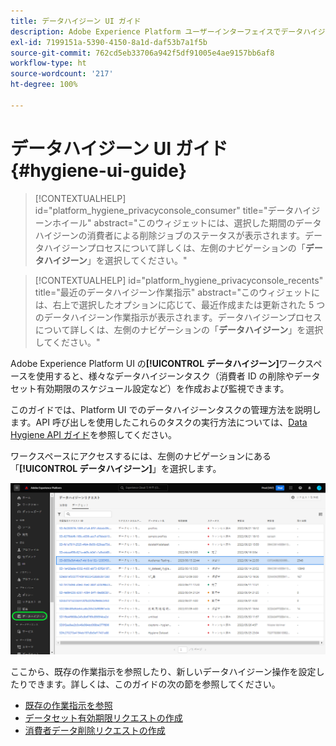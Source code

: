 ```yaml
---
title: データハイジーン UI ガイド
description: Adobe Experience Platform ユーザーインターフェイスでデータハイジーンタスクを管理する方法を説明します。
exl-id: 7199151a-5390-4150-8a1d-daf53b7a1f5b
source-git-commit: 762cd5eb33706a942f5df91005e4ae9157bb6af8
workflow-type: ht
source-wordcount: '217'
ht-degree: 100%

---
```


# データハイジーン UI ガイド {#hygiene-ui-guide}

>[!CONTEXTUALHELP]
>id="platform_hygiene_privacyconsole_consumer"
>title="データハイジーンホイール"
>abstract="このウィジェットには、選択した期間のデータハイジーンの消費者による削除ジョブのステータスが表示されます。データハイジーンプロセスについて詳しくは、左側のナビゲーションの「**データハイジーン**」を選択してください。"

>[!CONTEXTUALHELP]
>id="platform_hygiene_privacyconsole_recents"
>title="最近のデータハイジーン作業指示"
>abstract="このウィジェットには、右上で選択したオプションに応じて、最近作成または更新された 5 つのデータハイジーン作業指示が表示されます。データハイジーンプロセスについて詳しくは、左側のナビゲーションの「**データハイジーン**」を選択してください。"

Adobe Experience Platform UI の&#x200B;**[!UICONTROL データハイジーン]**&#x200B;ワークスペースを使用すると、様々なデータハイジーンタスク（消費者 ID の削除やデータセット有効期限のスケジュール設定など）を作成および監視できます。

このガイドでは、Platform UI でのデータハイジーンタスクの管理方法を説明します。API 呼び出しを使用したこれらのタスクの実行方法については、[Data Hygiene API ガイド](../api/overview.md)を参照してください。

ワークスペースにアクセスするには、左側のナビゲーションにある「**[!UICONTROL データハイジーン]**」を選択します。

![Platform UI の[!UICONTROL データハイジーン]ワークスペースを示す画像](../images/ui/overview/home.png)

ここから、既存の作業指示を参照したり、新しいデータハイジーン操作を設定したりできます。詳しくは、このガイドの次の節を参照してください。

* [既存の作業指示を参照](./browse.md)
* [データセット有効期限リクエストの作成](./dataset-expiration.md)
* [消費者データ削除リクエストの作成](./delete-consumer.md)

